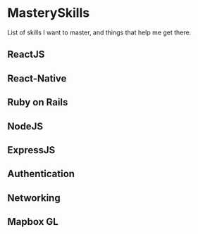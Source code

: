 # MasterySkills
List of skills I want to master, and things that help me get there.

## ReactJS

## React-Native

## Ruby on Rails

## NodeJS

## ExpressJS

## Authentication

## Networking

## Mapbox GL
